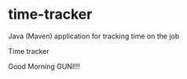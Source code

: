 # time-tracker
Java (Maven) application for tracking time on the job

Time tracker

Good Morning GUNI!!!
